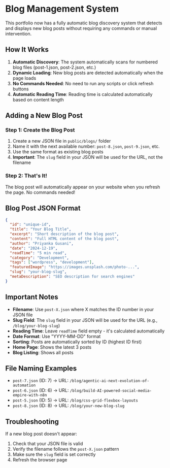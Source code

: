# Blog Management System

This portfolio now has a fully automatic blog discovery system that detects and displays new blog posts without requiring any commands or manual intervention.

## How It Works

1. **Automatic Discovery**: The system automatically scans for numbered blog files (post-1.json, post-2.json, etc.)
2. **Dynamic Loading**: New blog posts are detected automatically when the page loads
3. **No Commands Needed**: No need to run any scripts or click refresh buttons
4. **Automatic Reading Time**: Reading time is calculated automatically based on content length

## Adding a New Blog Post

### Step 1: Create the Blog Post
1. Create a new JSON file in `public/blogs/` folder
2. Name it with the next available number: `post-8.json`, `post-9.json`, etc.
3. Use the same format as existing blog posts
4. **Important**: The `slug` field in your JSON will be used for the URL, not the filename

### Step 2: That's It!
The blog post will automatically appear on your website when you refresh the page. No commands needed!

## Blog Post JSON Format

```json
{
  "id": "unique-id",
  "title": "Your Blog Title",
  "excerpt": "Short description of the blog post",
  "content": "Full HTML content of the blog post",
  "author": "Priyanka Gusani",
  "date": "2024-12-19",
  "readTime": "5 min read",
  "category": "Development",
  "tags": ["wordpress", "development"],
  "featuredImage": "https://images.unsplash.com/photo-...",
  "slug": "your-blog-slug",
  "metaDescription": "SEO description for search engines"
}
```

## Important Notes

- **Filename**: Use `post-X.json` where X matches the ID number in your JSON file
- **Slug Field**: The `slug` field in your JSON will be used for the URL (e.g., `/blog/your-blog-slug`)
- **Reading Time**: Leave `readTime` field empty - it's calculated automatically
- **Date Format**: Use "YYYY-MM-DD" format
- **Sorting**: Posts are automatically sorted by ID (highest ID first)
- **Home Page**: Shows the latest 3 posts
- **Blog Listing**: Shows all posts

## File Naming Examples

- `post-7.json` (ID: 7) → URL: `/blog/agentic-ai-next-evolution-of-automation`
- `post-6.json` (ID: 6) → URL: `/blog/build-AI-powered-social-media-empire-with-n8n`
- `post-5.json` (ID: 5) → URL: `/blog/css-grid-flexbox-layouts`
- `post-8.json` (ID: 8) → URL: `/blog/your-new-blog-slug`

## Troubleshooting

If a new blog post doesn't appear:
1. Check that your JSON file is valid
2. Verify the filename follows the `post-X.json` pattern
3. Make sure the `slug` field is set correctly
4. Refresh the browser page
